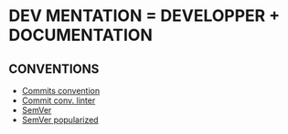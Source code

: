 # DEV MENTATION = DEVELOPPER + DOCUMENTATION

## CONVENTIONS

- [Commits convention](https://www.conventionalcommits.org/fr/v1.0.0/)
- [Commit conv. linter](https://github.com/conventional-changelog/commitlint/tree/master/%40commitlint/config-conventional)
- [SemVer](https://semver.org/)
- [SemVer popularized](https://putaindecode.io/articles/semver-c-est-quoi/)
